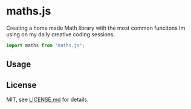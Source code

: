 # maths.js

Creating a home made Math library with the most common funcitons Im using on my daily creative coding sessions. 

```js
import maths from "maths.js";

```

## Usage


## License

MIT, see [LICENSE.md](http://github.com/Siroko/maths.js/blob/master/LICENSE.md) for details.
